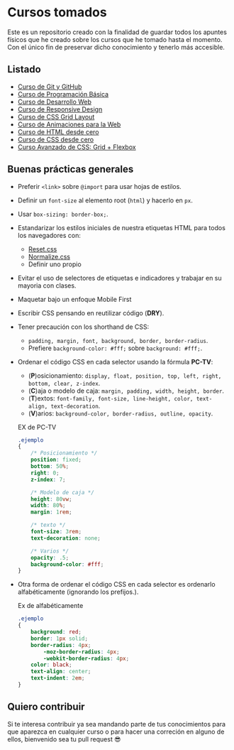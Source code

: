 # Cursos tomados

Este es un repositorio creado con la finalidad de guardar todos los apuntes físicos que he creado sobre los cursos que he tomado hasta el momento. Con el único fin de preservar dicho conocimiento y tenerlo más accesible.

## Listado
- [Curso de Git y GitHub](/1.%20Curso%20de%20GIt%20y%20GitHub)
- [Curso de Programación Básica](/2.%20Curso%20de%20Programacion%20Basica)
- [Curso de Desarrollo Web](3.%20Desarrollo%20Web)
- [Curso de Responsive Design](/4.%20Responsive%20Design)
- [Curso de CSS Grid Layout](/5.%20CSS%20Grid%20Layout)
- [Curso de Animaciones para la Web](/6.%20Curso%20de%20animaciones%20para%20la%20web)
- [Curso de HTML desde cero](/7.%20HTML%20desde%20cero)
- [Curso de CSS desde cero](/8.%20CSS%20desde%20cero)
- [Curso Avanzado de CSS: Grid + Flexbox](9.%20CSS%20Avanzado%20Grid%20+%20Flexbox)



## Buenas prácticas generales

* Preferir `<link>` sobre `@import` para usar hojas de estilos.

* Definir un `font-size` al elemento root (`html`) y hacerlo en `px`.

* Usar `box-sizing: border-box;`.

* Estandarizar los estilos iniciales de nuestra etiquetas HTML para todos los navegadores con:

    * <a href="#">Reset.css</a>
    * <a href="#">Normalize.css</a>
    * Definir uno propio

* Evitar el uso de selectores de etiquetas e indicadores y trabajar en su mayoria con clases.

* Maquetar bajo un enfoque Mobile First

* Escribir CSS pensando en reutilizar código (**DRY**).

* Tener precaución con los shorthand de CSS:

    * `padding, margin, font, background, border, border-radius`.
    * Prefiere `background-color: #fff;` sobre `background: #fff;`.

* Ordenar el código CSS en cada selector usando la fórmula **PC-TV**:

    * (**P**)osicionamiento: `display, float, position, top, left, right, bottom, clear, z-index`.
    * (**C**)aja o modelo de caja: `margin, padding, width, height, border`.
    * (**T**)extos: `font-family, font-size, line-height, color, text-align, text-decoration`.
    * (**V**)arios: `background-color, border-radius, outline, opacity`.

    EX de PC-TV

    ```css
    .ejemplo
    {
        /* Posicionamiento */
        position: fixed;
        bottom: 50%;
        right: 0;
        z-index: 7;

        /* Modelo de caja */
        height: 80vw;
        width: 80%;
        margin: 1rem;

        /* texto */
        font-size: 3rem;
        text-decoration: none;

        /* Varios */
        opacity: .5;
        background-color: #fff;
    }

    ```

* Otra forma de ordenar el código CSS en cada selector es ordenarlo alfabéticamente (ignorando los prefijos.).

    Ex de alfabéticamente
    ```css
    .ejemplo
    {
        background: red;
        border: 1px solid;
        border-radius: 4px;
            -moz-border-radius: 4px;
            -webkit-border-radius: 4px;
        color: black;
        text-align: center;
        text-indent: 2em;
    }
    ```

## Quiero contribuir
Si te interesa contribuir ya sea mandando parte de tus conocimientos para que aparezca en cualquier curso o para hacer una correción en alguno de ellos, bienvenido sea tu pull request 😎